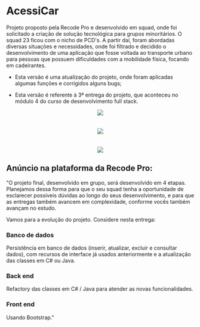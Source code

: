 # AcessiCar
Projeto proposto pela Recode Pro e desenvolvido em squad, onde foi solicitado a criação de solução tecnológica para grupos minoritários. O squad 23 ficou com o nicho de PCD's. A partir daí, foram abordadas diversas situações e necessidades, onde foi filtrado e decidido o desenvolvimento de uma aplicação que fosse voltada ao transporte urbano para pessoas que possuem dificuldades com a mobilidade física, focando em cadeirantes.



*   Esta versão é uma atualização do projeto, onde foram aplicadas algumas funções e corrigidos alguns bugs;

*   Esta versão é referente à 3ª entrega do projeto, que aconteceu no módulo 4 do curso de desenvolvimento full stack.

<div align="center">
  <img src="https://res.cloudinary.com/srcmilena/image/upload/v1648757312/v2_acessicar_home_hxvgxi.png"/>
  </br></br></br>
  <img src="https://res.cloudinary.com/srcmilena/image/upload/v1648757312/v2_acessicar_motorista_b9noh8.png"/>
  </br></br></br>
  <img src="https://res.cloudinary.com/srcmilena/image/upload/v1648757311/v2_acessicar_contato_khl5g4.png"/>
</div>

## Anúncio na plataforma da Recode Pro:

"O projeto final, desenvolvido em grupo, será desenvolvido em 4 etapas. Planejamos dessa forma para que o seu squad tenha a oportunidade de esclarecer possíveis dúvidas ao longo do seus  desenvolvimento, e para que as entregas também avancem em complexidade, conforme vocês também avançam no estudo.

Vamos para a evolução do projeto. Considere nesta entrega: 

### Banco de dados
Persistência em banco de dados (inserir, atualizar, excluir e consultar dados), com recursos de interface já usados anteriormente e a atualização das classes em C# ou Java.  

### Back end
Refactory das classes em C# / Java para atender as novas funcionalidades.

### Front end 
Usando Bootstrap."
